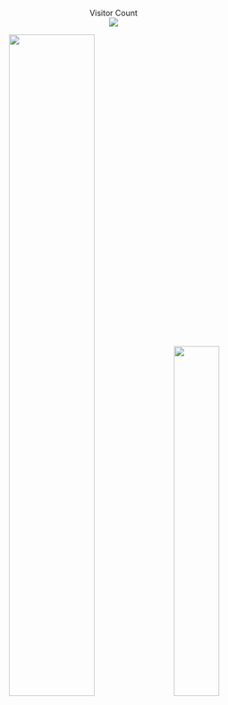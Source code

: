 
<p align="center"> 
  Visitor Count<br>
  <img src="https://profile-counter.glitch.me/ctrl-alt-caleb/count.svg" />
</p>

<div class='container'align = 'center'>
<img style="height: auto; width: 55%;" class="img" src="https://github-readme-stats.vercel.app/api?username=ctrl-alt-caleb&show_icons=true&title_color=ffffff&icon_color=c89ed3&text_color=ffffff&bg_color=f3cfc6" />
&nbsp;
&nbsp;
<img style="height: auto; width: 40%;" class="img" src="https://github-readme-stats.vercel.app/api/top-langs/?username=ctrl-alt-caleb&theme=blue-green&langs_count=8&layout=compact" /></div>
</div>

